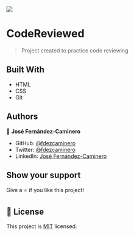 ![](https://img.shields.io/badge/Microverse-blueviolet)

# CodeReviewed

> Project created to practice code reviewing

## Built With

- HTML
- CSS
- Git


## Authors

👤 **José Fernández-Caminero**

- GitHub: [@fdezcaminero](https://github.com/fdezcaminero)
- Twitter: [@fdezcaminero](https://twitter.com/fdezcaminero)
- LinkedIn: [José Fernández-Caminero](https://www.linkedin.com/in/fdezcaminero/)

## Show your support

Give a ⭐️ if you like this project!

## 📝 License

This project is [MIT](./MIT.md) licensed.
